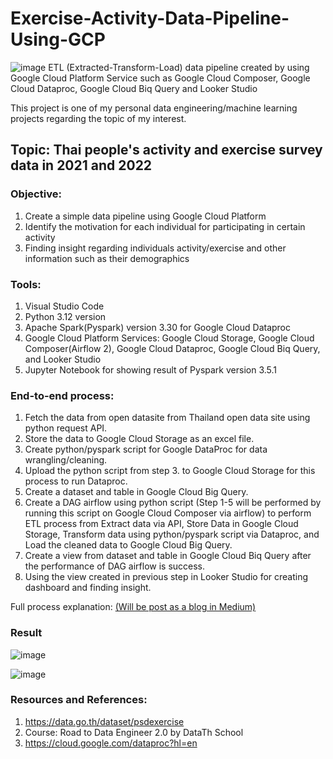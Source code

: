 # Exercise-Activity-Data-Pipeline-Using-GCP

![image](https://github.com/NapojTH/Exercise-Activity-Data-Pipeline-Using-GCP/assets/67892412/4d351b43-eee4-44e0-9818-31b27bee5434)
ETL (Extracted-Transform-Load) data pipeline created by using Google Cloud Platform Service such as Google Cloud Composer, Google Cloud Dataproc, Google Cloud Biq Query and Looker Studio

This project is one of my personal data engineering/machine learning projects regarding the topic of my interest.

## Topic: Thai people's activity and exercise survey data in 2021 and 2022

### Objective: 
1. Create a simple data pipeline using Google Cloud Platform
2. Identify the motivation for each individual for participating in certain activity
3. Finding insight regarding individuals activity/exercise and other information such as their demographics

### Tools:
1. Visual Studio Code
2. Python 3.12 version
3. Apache Spark(Pyspark) version 3.30 for Google Cloud Dataproc
4. Google Cloud Platform Services: Google Cloud Storage, Google Cloud Composer(Airflow 2), Google Cloud Dataproc, Google Cloud Biq Query, and Looker Studio
5. Jupyter Notebook for showing result of Pyspark version 3.5.1

### End-to-end process:
1. Fetch the data from open datasite from Thailand open data site using python request API. 
2. Store the data to Google Cloud Storage as an excel file.
3. Create python/pyspark script for Google DataProc for data wrangling/cleaning.
4. Upload the python script from step 3. to Google Cloud Storage for this process to run Dataproc.
5. Create a dataset and table in Google Cloud Big Query. 
6. Create a DAG airflow using python script (Step 1-5 will be performed by running this script on Google Cloud Composer via airflow) to perform ETL process
   from Extract data via API, Store Data in Google Cloud Storage, Transform data using python/pyspark script via Dataproc, and Load the cleaned data to Google Cloud Big Query.
7. Create a view from dataset and table in Google Cloud Biq Query after the performance of DAG airflow is success.
8. Using the view created in previous step in Looker Studio for creating dashboard and finding insight.

Full process explanation: [(Will be post as a blog in Medium)](https://medium.com/@gunj.napoj/my-interest-project-thai-people-exercise-and-activities-etl-data-pipeline-08aa14df4db6)

### Result
![image](https://github.com/NapojTH/Exercise-Activity-Data-Pipeline-Using-GCP/assets/67892412/1b953337-2b8c-4ef2-be3b-71ed7488e53e)

![image](https://github.com/NapojTH/Exercise-Activity-Data-Pipeline-Using-GCP/assets/67892412/f4375fbf-91eb-4819-a6da-fb2194796d45)


### Resources and References:
1. https://data.go.th/dataset/psdexercise
2. Course: Road to Data Engineer 2.0 by DataTh School
3. https://cloud.google.com/dataproc?hl=en
